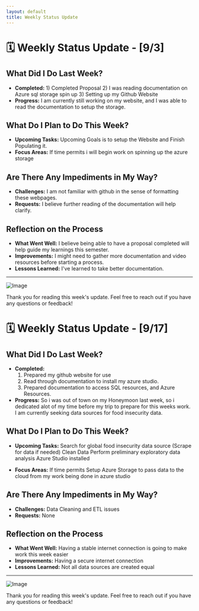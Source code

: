 ```yaml
---
layout: default
title: Weekly Status Update
---
```


# 🗓️ Weekly Status Update - [9/3]

## What Did I Do Last Week?

- **Completed:** 1) Completed Proposal
                 2) I was reading documentation on Azure sql storage spin up
                 3) Setting up my Github Website 
- **Progress:** I am currently still working on my website, and I was able to read the documentation to setup the storage.

## What Do I Plan to Do This Week?

- **Upcoming Tasks:** Upcoming Goals is to setup the Website and Finish Populating it.
- **Focus Areas:** If time permits i will begin work on spinning up the azure storage

## Are There Any Impediments in My Way?

- **Challenges:** I am not familiar with github in the sense of formatting these webpages. 
- **Requests:** I believe further reading of the documentation will help clarify.

## Reflection on the Process

- **What Went Well:** I believe being able to have a proposal completed will help guide my learnings this semester.
- **Improvements:** I might need to gather more documentation and video resources before starting a process.
- **Lessons Learned:** I've learned to take better documentation.

---

![Image](link-to-image-if-any) <!-- Optional: Add images if applicable -->

Thank you for reading this week's update. Feel free to reach out if you have any questions or feedback!
# 🗓️ Weekly Status Update - [9/17]

## What Did I Do Last Week?

- **Completed:** 
  1) Prepared my github website for use
  2) Read through documentation to install my azure studio.
  3) Prepared documentation to access SQL resources, and Azure Resources.
- **Progress:** So i was out of town on my Honeymoon last week, so i dedicated alot of my time before my trip to prepare for this weeks work. 
   I am currently seeking data sources for food insecurity data. 

## What Do I Plan to Do This Week?

- **Upcoming Tasks:**
  Search for global food insecurity data source (Scrape for data if needed)
  Clean Data 
  Perform preliminary exploratory data analysis 
  Azure Studio installed  
  
- **Focus Areas:** If time permits Setup Azure Storage to pass data to the cloud from my work being done in azure studio  

## Are There Any Impediments in My Way?

- **Challenges:** Data Cleaning and ETL issues 
- **Requests:** None

## Reflection on the Process

- **What Went Well:** Having a stable internet connection is going to make work this week easier
- **Improvements:** Having a secure internet connection
- **Lessons Learned:** Not all data sources are created equal

---

![Image](link-to-image-if-any) <!-- Optional: Add images if applicable -->

Thank you for reading this week's update. Feel free to reach out if you have any questions or feedback!
